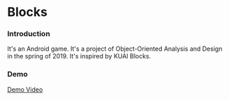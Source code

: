 # Blocks
### Introduction
It's an Android game. It's a project of Object-Oriented Analysis and 
Design in the spring of 2019. It's inspired by KUAI Blocks.
### Demo
[Demo Video](https://drive.google.com/file/d/12c44aE-XaAUX9RFW5nZ32MtCByjkszst/view?usp=sharing)